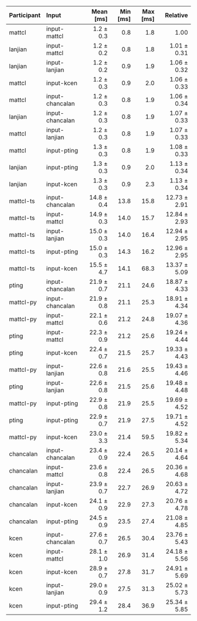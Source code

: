 | Participant | Input | Mean [ms] | Min [ms] | Max [ms] | Relative |
|:---|:---|---:|---:|---:|---:|
| mattcl | input-mattcl | 1.2 ± 0.3 | 0.8 | 1.8 | 1.00 |
| lanjian | input-mattcl | 1.2 ± 0.2 | 0.8 | 1.8 | 1.01 ± 0.31 |
| lanjian | input-lanjian | 1.2 ± 0.2 | 0.9 | 1.9 | 1.06 ± 0.32 |
| mattcl | input-kcen | 1.2 ± 0.3 | 0.9 | 2.0 | 1.06 ± 0.33 |
| mattcl | input-chancalan | 1.2 ± 0.3 | 0.8 | 1.9 | 1.06 ± 0.34 |
| lanjian | input-chancalan | 1.2 ± 0.3 | 0.8 | 1.9 | 1.07 ± 0.33 |
| mattcl | input-lanjian | 1.2 ± 0.3 | 0.8 | 1.9 | 1.07 ± 0.33 |
| mattcl | input-pting | 1.3 ± 0.3 | 0.8 | 1.9 | 1.08 ± 0.33 |
| lanjian | input-pting | 1.3 ± 0.3 | 0.9 | 2.0 | 1.13 ± 0.34 |
| lanjian | input-kcen | 1.3 ± 0.3 | 0.9 | 2.3 | 1.13 ± 0.34 |
| mattcl-ts | input-chancalan | 14.8 ± 0.4 | 13.8 | 15.8 | 12.73 ± 2.91 |
| mattcl-ts | input-mattcl | 14.9 ± 0.3 | 14.0 | 15.7 | 12.84 ± 2.93 |
| mattcl-ts | input-lanjian | 15.0 ± 0.3 | 14.0 | 16.4 | 12.94 ± 2.95 |
| mattcl-ts | input-pting | 15.0 ± 0.3 | 14.3 | 16.2 | 12.96 ± 2.95 |
| mattcl-ts | input-kcen | 15.5 ± 4.7 | 14.1 | 68.3 | 13.37 ± 5.09 |
| pting | input-chancalan | 21.9 ± 0.7 | 21.1 | 24.6 | 18.87 ± 4.33 |
| mattcl-py | input-chancalan | 21.9 ± 0.8 | 21.1 | 25.3 | 18.91 ± 4.34 |
| mattcl-py | input-mattcl | 22.1 ± 0.6 | 21.2 | 24.8 | 19.07 ± 4.36 |
| pting | input-mattcl | 22.3 ± 0.9 | 21.2 | 25.6 | 19.24 ± 4.44 |
| pting | input-kcen | 22.4 ± 0.7 | 21.5 | 25.7 | 19.33 ± 4.43 |
| mattcl-py | input-lanjian | 22.6 ± 0.8 | 21.6 | 25.5 | 19.43 ± 4.46 |
| pting | input-lanjian | 22.6 ± 0.8 | 21.5 | 25.6 | 19.48 ± 4.48 |
| mattcl-py | input-pting | 22.9 ± 0.8 | 21.9 | 25.5 | 19.69 ± 4.52 |
| pting | input-pting | 22.9 ± 0.7 | 21.9 | 27.5 | 19.71 ± 4.52 |
| mattcl-py | input-kcen | 23.0 ± 3.3 | 21.4 | 59.5 | 19.82 ± 5.34 |
| chancalan | input-chancalan | 23.4 ± 0.9 | 22.4 | 26.5 | 20.14 ± 4.64 |
| chancalan | input-mattcl | 23.6 ± 0.8 | 22.4 | 26.5 | 20.36 ± 4.68 |
| chancalan | input-lanjian | 23.9 ± 0.7 | 22.7 | 26.9 | 20.63 ± 4.72 |
| chancalan | input-kcen | 24.1 ± 0.9 | 22.9 | 27.3 | 20.76 ± 4.78 |
| chancalan | input-pting | 24.5 ± 0.9 | 23.5 | 27.4 | 21.08 ± 4.85 |
| kcen | input-chancalan | 27.6 ± 0.7 | 26.5 | 30.4 | 23.76 ± 5.43 |
| kcen | input-mattcl | 28.1 ± 1.0 | 26.9 | 31.4 | 24.18 ± 5.56 |
| kcen | input-kcen | 28.9 ± 0.7 | 27.8 | 31.7 | 24.91 ± 5.69 |
| kcen | input-lanjian | 29.0 ± 0.9 | 27.5 | 31.3 | 25.02 ± 5.73 |
| kcen | input-pting | 29.4 ± 1.2 | 28.4 | 36.9 | 25.34 ± 5.85 |
